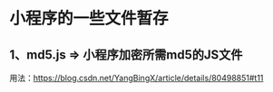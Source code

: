 # 小程序的一些文件暂存


## 1、md5.js   =>   小程序加密所需md5的JS文件
用法：https://blog.csdn.net/YangBingX/article/details/80498851#t11
